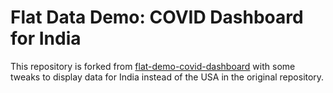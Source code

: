 # Flat Data Demo: COVID Dashboard for India

This repository is forked from [flat-demo-covid-dashboard](https://github.com/githubocto/flat-demo-covid-dashboard) with some tweaks to display data for India instead of the USA in the original repository.